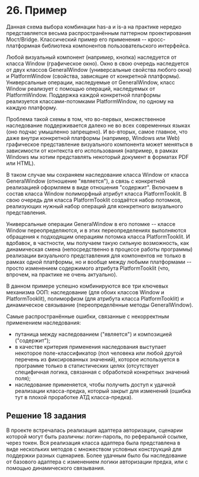 # 26. Пример

Данная схема выбора комбинации has-a и is-a на практике нередко представляется весьма распространённым паттерном проектирования Мост/Bridge. Классический пример его применения -- кросс-платформная библиотека компонентов пользовательского интерфейса.

Любой визуальный компонент (например, кнопка) наследуется от класса Window (графическое окно). Окно в свою очередь наследуется от двух классов GeneralWindow (универсальные свойства любого окна) и PlatformWindow (свойства, зависящие от конкретной платформы). Универсальные операции, наследуемые от GeneralWindow, класс Window реализует с помощью операций, наследуемых от PlatformWindow.
Поддержка каждой конкретной платформы реализуется классами-потомками PlatformWindow, по одному на каждую платформу.

Проблема такой схемы в том, что во-первых, множественное наследование поддерживается далеко не во всех современных языках (оно подчас умышленно запрещено). И во-вторых, самое главное, что даже внутри конкретной платформы (например, Windows или Web) графическое представление визуального компонента может меняться в зависимости от контекста его использования (например, в рамках Windows мы хотим представлять некоторый документ в форматах PDF или HTML).

В таком случае мы сохраняем наследование класса Window от класса GeneralWindow (отношение "является"), а связь с конкретной реализацией оформляем в виде отношения "содержит". Включаем в состав класса Window полиморфный атрибут класса PlatformTooklit. В свою очередь для класса PlatformTooklit создаётся набор потомков, реализующих нужный набор операций для конкретного визуального представления.

Универсальные операции GeneralWindow в его потомке -- классе Window переопределяются, и в этих переопределениях выполняются обращения к подходящим операциям потомка класса PlatformTooklit. И вдобавок, в частности, мы получаем такую сильную возможность, как динамическая смена (непосредственно в процессе работы программы) реализации визуального представления для компонентов не только в рамках одной платформы, но и вообще между любыми платформами -- просто изменением содержимого атрибута PlatformTooklit (что, впрочем, на практике не очень актуально).

В данном примере успешно комбинируются все три ключевых механизма ООП: наследование (для обоих классов Window и PlatformTooklit), полиморфизм (для атрибута класса PlatformTooklit) и динамическое связывание (переопределённые методы GeneralWindow).

Самые распространённые ошибки, связанные с некорректным применением наследования:

- путаница между наследованием ("является") и композицией ("содержит");
- в качестве критерия применения наследования выступает некоторое поле-классификатор (пол человека или любой другой перечень из фиксированных значений), которое используется в программе только в статистических целях (отсутствует специфичная логика, связанная с обработкой конкретных значений поля);
- наследование применяется, чтобы получить доступ к удачной реализации класса-предка, который закрыт для изменений (ошибка тут в плохой проработке АТД класса-предка).

## Решение 18 задания

В проекте встречалась реализация адаптера авторизации, сценарии которой могут быть различны: логин-пароль, по реферальной ссылке, через токен.
Вся реализация класса адаптера была представлена в виде нескольких методов с множеством условных конструкций для поддержки разных сценариев.
Более удачным было бы наследование от базового адаптера с изменением логики авторизации предка, или с помощью динамического связывания.
